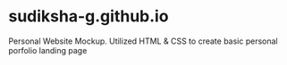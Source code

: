 # sudiksha-g.github.io
Personal Website Mockup.
Utilized HTML & CSS to create basic personal porfolio landing page
